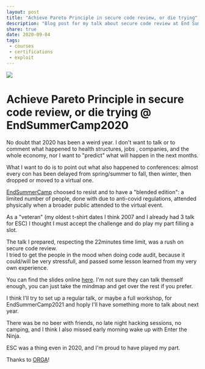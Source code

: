 ```yaml
---
layout: post
title: "Achieve Pareto Principle in secure code review, or die trying"
description: "Blog post for my talk about secure code review at End Summer Camp 2K20"
share: true
date: 2020-09-04
tags:
 - courses
 - certifications
 - exploit
---
```


![](http://www.sm4x.org/gfx/ESC+.png)

# Achieve Pareto Principle in secure code review, or die trying @ EndSummerCamp2020

No doubt that 2020 has been a weird year. I don't want to talk or to comment what happened to health structures, jobs , companies, and the whole economy, nor I want to "predict" what will happen in the next months.

What I want to do is to point out what also happened to conferences: almost every con has been delayed from spring/summer to fall, then winter, then dropped or moved to a virtual one.

[EndSummerCamp](https://www.endsummercamp.org/) choosed to resist and to have a "blended edition": a limited number of people, done with due to anti-covid regulations, attended physically when a broader public attended to the virtual event.

As a "veteran" (my oldest t-shirt dates I think 2007 and I already had 3 talk for ESC) I thought I must accept the challenge and do play my part filling a slot.

The talk I prepared, respecting the 22minutes time limit, was a rush on secure code review.  
I tried to get the people in the mood when doing code audit, because it could/will be very stressfull, and passed some lesson learned from my very own experience.

You can find the slides online [here]({{site.baseurl}}/images/posts/2020/rushing_secure_code_review-public.pdf). I'm not sure they can talk themself enough, you can just take the mindmap and get over the rest if you prefer.

I think I'll try to set up a regular talk, or maybe a full workshop, for EndSummerCamp2021 and hoply I'll have something more to talk about next year.

There was be no beer with friends, no late night hacking sessions, no camping, and I think I also missed early morning wake up with Enter the Ninja.

ESC was a thing even in 2020, and I'm proud to have played my part.

Thanks to [ORGA](https://www.endsummercamp.org/index.php/ESC20-Orga)!
